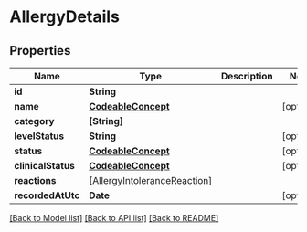 # AllergyDetails

## Properties
Name | Type | Description | Notes
------------ | ------------- | ------------- | -------------
**id** | **String** |  | 
**name** | [**CodeableConcept**](CodeableConcept.md) |  | [optional] 
**category** | **[String]** |  | 
**levelStatus** | **String** |  | [optional] 
**status** | [**CodeableConcept**](CodeableConcept.md) |  | [optional] 
**clinicalStatus** | [**CodeableConcept**](CodeableConcept.md) |  | [optional] 
**reactions** | [AllergyIntoleranceReaction] |  | 
**recordedAtUtc** | **Date** |  | [optional] 

[[Back to Model list]](../README.md#documentation-for-models) [[Back to API list]](../README.md#documentation-for-api-endpoints) [[Back to README]](../README.md)


